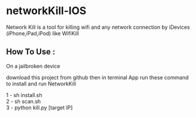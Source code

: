 # networkKill-IOS
Network Kill is a tool for killing wifi and any network connection by iDevices (iPhone,iPad,iPod) like WifiKill  

## How To Use :
On a jailbroken device

download this project from github then in terminal App run these command to install and run NetworkKill

1 - sh install.sh <br>
2 - sh scan.sh <br>
3 - python kill.py [target IP] <br>
